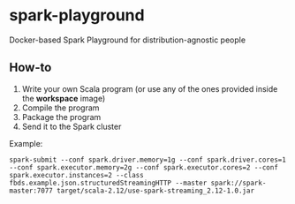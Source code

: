 # spark-playground
Docker-based Spark Playground for distribution-agnostic people

## How-to 

1. Write your own Scala program (or use any of the ones provided inside the **workspace** image)
2. Compile the program
3. Package the program
4. Send it to the Spark cluster

Example:
```console
spark-submit --conf spark.driver.memory=1g --conf spark.driver.cores=1 --conf spark.executor.memory=2g --conf spark.executor.cores=2 --conf spark.executor.instances=2 --class fbds.example.json.structuredStreamingHTTP --master spark://spark-master:7077 target/scala-2.12/use-spark-streaming_2.12-1.0.jar
```